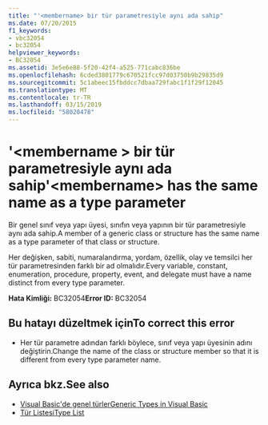 ```yaml
---
title: "'<membername> bir tür parametresiyle aynı ada sahip"
ms.date: 07/20/2015
f1_keywords:
- vbc32054
- bc32054
helpviewer_keywords:
- BC32054
ms.assetid: 3e5e6e88-5f20-42f4-a525-771cabc836be
ms.openlocfilehash: 6cded3801779c670521fcc97d03750b9b29835d9
ms.sourcegitcommit: 5c1abeec15fbddcc7dbaa729fabc1f1f29f12045
ms.translationtype: MT
ms.contentlocale: tr-TR
ms.lasthandoff: 03/15/2019
ms.locfileid: "58020478"
---
```

# <a name="membername-has-the-same-name-as-a-type-parameter"></a><span data-ttu-id="9d6c1-102">'\<membername > bir tür parametresiyle aynı ada sahip</span><span class="sxs-lookup"><span data-stu-id="9d6c1-102">'\<membername> has the same name as a type parameter</span></span>
<span data-ttu-id="9d6c1-103">Bir genel sınıf veya yapı üyesi, sınıfın veya yapının bir tür parametresiyle aynı ada sahip.</span><span class="sxs-lookup"><span data-stu-id="9d6c1-103">A member of a generic class or structure has the same name as a type parameter of that class or structure.</span></span>  
  
 <span data-ttu-id="9d6c1-104">Her değişken, sabiti, numaralandırma, yordam, özellik, olay ve temsilci her tür parametresinden farklı bir ad olmalıdır.</span><span class="sxs-lookup"><span data-stu-id="9d6c1-104">Every variable, constant, enumeration, procedure, property, event, and delegate must have a name distinct from every type parameter.</span></span>  
  
 <span data-ttu-id="9d6c1-105">**Hata Kimliği:** BC32054</span><span class="sxs-lookup"><span data-stu-id="9d6c1-105">**Error ID:** BC32054</span></span>  
  
## <a name="to-correct-this-error"></a><span data-ttu-id="9d6c1-106">Bu hatayı düzeltmek için</span><span class="sxs-lookup"><span data-stu-id="9d6c1-106">To correct this error</span></span>  
  
-   <span data-ttu-id="9d6c1-107">Her tür parametre adından farklı böylece, sınıf veya yapı üyesinin adını değiştirin.</span><span class="sxs-lookup"><span data-stu-id="9d6c1-107">Change the name of the class or structure member so that it is different from every type parameter name.</span></span>  
  
## <a name="see-also"></a><span data-ttu-id="9d6c1-108">Ayrıca bkz.</span><span class="sxs-lookup"><span data-stu-id="9d6c1-108">See also</span></span>

- [<span data-ttu-id="9d6c1-109">Visual Basic'de genel türler</span><span class="sxs-lookup"><span data-stu-id="9d6c1-109">Generic Types in Visual Basic</span></span>](../../visual-basic/programming-guide/language-features/data-types/generic-types.md)
- [<span data-ttu-id="9d6c1-110">Tür Listesi</span><span class="sxs-lookup"><span data-stu-id="9d6c1-110">Type List</span></span>](../../visual-basic/language-reference/statements/type-list.md)
